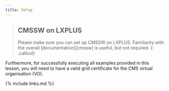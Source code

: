 ```yaml
---
title: Setup
---
```

> ## CMSSW on LXPLUS
> Please make sure you can set up CMSSW on LXPLUS. Familiarity with the
> overall [documentation][cmssw] is useful, but not required.
{: .callout}

Furthermore, for successfully executing all examples provided in this
lesson, you will need to have a valid grid certificate for the CMS
virtual organisation (VO).

{% include links.md %}
